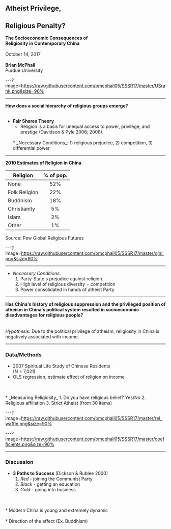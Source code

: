## Atheist Privilege,  
## Religious Penalty?
**The Socioeconomic Consequences of  
Religiosity in Contemporary China**
<br>
<br>
October 14, 2017
<br>
<br>
**Brian McPhail**    
Purdue University  


---?image=https://raw.githubusercontent.com/bmcphail05/SSSR17/master/USrank.png&size=90%


---
**How does a social hierarchy of religious groups emerge?**
<br>
<br>
* **Fair Shares Theory**
  * Religion is a basis for unequal access to power, privilege, and prestige (Davidson & Pyle 2006; 2008).
  <br>
  * _Necessary Conditions_: 1) religious prejudice, 2) competition, 3) differential power

---
**2010 Estimates of Religion in China**

Religion | % of pop.
------------ | :-------------:
None | 52%
Folk Religion | 22%
Buddhism | 18%
Christianity | 5%
Islam | 2%
Other | 1%

Source: Pew Global Religious Futures

---?image=https://raw.githubusercontent.com/bmcphail05/SSSR17/master/gini.png&size=90%

---
* _Necessary Conditions_:  
  1) Party-State's prejudice against religion  
  2) High level of religious diversity = competition  
  3) Power consolidated in hands of atheist Party

---
**Has China's history of religious suppression and the privileged position of atheism in China's political system resulted in socioeconomic disadvantages for religious people?**
<br>
<br>
<br>
_Hypothesis_: Due to the political privilege of atheism, religiosity in China is negatively associated with income.

---
### Data/Methods

* 2007 Spiritual Life Study of Chinese Residents  
(N = 7,021)
* OLS regression, estimate effect of religion on income
<br>
<br>
* _Measuring Religiosity_  
  1. Do you have religious belief? Yes/No  
  2. Religious affiliation  
  3. Strict Atheist (from 30 items)

---?image=https://raw.githubusercontent.com/bmcphail05/SSSR17/master/rel_waffle.png&size=90%


---?image=https://raw.githubusercontent.com/bmcphail05/SSSR17/master/coefficients.png&size=90%

---
### Discussion

* **3 Paths to Success** (Dickson & Rublee 2000)  
  1) *Red* - joining the Communist Party  
  2) *Black* - getting an education  
  3) *Gold* - going into business
<br>
<br>
* Modern China is young and extremely dynamic
<br>
<br>
* Direction of the effect (Ex. Buddhism)

